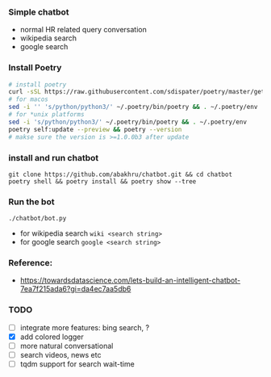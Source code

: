 ### Simple chatbot 

- normal HR related query conversation
- wikipedia search
- google search

### Install Poetry
```.bash
# install poetry
curl -sSL https://raw.githubusercontent.com/sdispater/poetry/master/get-poetry.py | python;
# for macos
sed -i '' 's/python/python3/' ~/.poetry/bin/poetry && . ~/.poetry/env
# for *unix platforms
sed -i 's/python/python3/' ~/.poetry/bin/poetry && . ~/.poetry/env
poetry self:update --preview && poetry --version
# makse sure the version is >=1.0.0b3 after update 
```

### install and run chatbot
```.env
git clone https://github.com/abakhru/chatbot.git && cd chatbot
poetry shell && poetry install && poetry show --tree
```

### Run the bot
```
./chatbot/bot.py
```
- for wikipedia search `wiki <search string>`
- for google search `google <search string>`

### Reference:
- https://towardsdatascience.com/lets-build-an-intelligent-chatbot-7ea7f215ada6?gi=da4ec7aa5db6


### TODO
- [ ] integrate more features: bing search, ?
- [x] add colored logger
- [ ] more natural conversational
- [ ] search videos, news etc
- [ ] tqdm support for search wait-time
